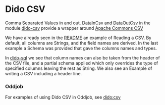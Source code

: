 Dido CSV
========

Comma Separated Values in and out. [DataInCsv](http://rgordon.co.uk/projects/dido/current/api/dido/csv/DataInCsv.html)
and [DataOutCsv](http://rgordon.co.uk/projects/dido/current/api/dido/csv/DataOutCsv.html)
in the module [dido-csv](dido-csv) provide a wrapper around [Apache Commons CSV](https://commons.apache.org/proper/commons-csv/)

We have already seen in the [README](README.md) an example of Reading a CSV. By default,
all columns are Strings, and the field names are derived. In the last
example a Schema was provided that gave the columns names and types.

In [dido-sql](DIDO-SQL.md) we see that column names can also be taken from
the header of the CSV file, and a partial schema applied which only
overrides the type of specified columns leaving the rest as String.
We also see an Example of writing a CSV including a header line.

### Oddjob

For examples of using Dido CSV in Oddjob, see [dido:csv](docs/reference/dido/csv/CsvDido.md)
